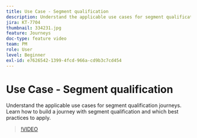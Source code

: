 ```yaml
---
title: Use Case - Segment qualification
description: Understand the applicable use cases for segment qualification journeys. Learn how to build a journey with segment qualification and which best practices to apply.
jira: KT-7704
thumbnail: 334231.jpg
feature: Journeys
doc-type: feature video
team: PM
role: User
level: Beginner
exl-id: e7626542-1399-4fcd-966a-cd9b3c7cd454
---
```

# Use Case - Segment qualification

Understand the applicable use cases for segment qualification journeys. Learn how to build a journey with segment qualification and which best practices to apply.

>[!VIDEO](https://video.tv.adobe.com/v/334231?quality=12&learn=on)
